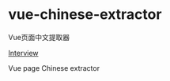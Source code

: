 # vue-chinese-extractor

Vue页面中文提取器

[Interview](https://plutobe.github.io/vue-chinese-extractor/)

Vue page Chinese extractor
